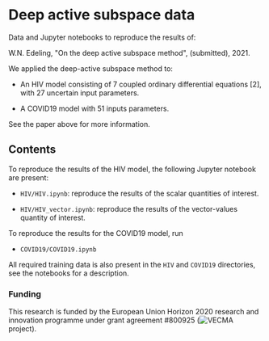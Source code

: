 # Deep active subspace data
Data and Jupyter notebooks to reproduce the results of:

W.N. Edeling, "On the deep active subspace method", (submitted), 2021.

We applied the deep-active subspace method to:

* An HIV model consisting of 7 coupled ordinary differential equations [2], with 27 uncertain input parameters.

* A COVID19 model with 51 inputs parameters.

See the paper above for more information.

## Contents

To reproduce the results of the HIV model, the following Jupyter notebook are present:

* `HIV/HIV.ipynb`: reproduce the results of the scalar quantities of interest.

* `HIV/HIV_vector.ipynb`: reproduce the results of the vector-values quantity of interest.

To reproduce the results for the COVID19 model, run

* `COVID19/COVID19.ipynb`

All required training data is also present in the `HIV` and `COVID19` directories, see the notebooks for a description.

### Funding

This research is funded by the European Union Horizon 2020 research and innovation programme under grant agreement \#800925 (![VECMA](www.vecma.eu) project).
